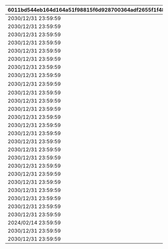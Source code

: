 |6011bd544eb164d164a51f98815f6d928700364adf2655f1f48506ad8ebc5559|bf70de9a26d2d8ef4c16dc68428658ab8c8b9d66fca2c0b8e64d48329f0f34af|2e2a5a7dbd747f80bd8f360796ad0435d313e0164403921ada7d7f7393c09b65|62e7be535933bf2cf01e9678a4bfda909b3c63bd9aa89032aaa6c38fd6853787|a41a06918834b516f135db4216faf5fe7fe4c2f6dcb55e0ff6791303e540bbad|061be4ff574358c4a95aa8296ff2150e7857a164e9f76917a2a7014f8d2012ae|
| --- | --- | --- | --- | --- | --- |
|2030/12/31 23:59:59||2020/10/31 12:00|2801||1|
|2030/12/31 23:59:59||2020/11/21 12:00|2802||2|
|2030/12/31 23:59:59||2021/02/16 12:00|2307|2021/02/16 12:00|3|
|2030/12/31 23:59:59||2021/02/16 12:00|2308|2021/02/16 12:00|4|
|2030/12/31 23:59:59||2021/02/10 12:00|2806||5|
|2030/12/31 23:59:59||2021/02/28 12:00|2808|2022/03/16 12:00|6|
|2030/12/31 23:59:59||2021/05/31 12:00|2809||7|
|2030/12/31 23:59:59||2021/07/31 12:00|2814|2021/07/31 12:00|8|
|2030/12/31 23:59:59|オーマ地域振興ポスター\n『新春トゥンヌス釣上図柄』|2022/01/18 12:00|2804|2022/01/18 12:00|9|
|2030/12/31 23:59:59||2022/02/15 05:00|2816||10|
|2030/12/31 23:59:59||2022/02/28 12:00|2818||11|
|2030/12/31 23:59:59||2022/05/15 15:00|2805|2022/05/15 15:00|12|
|2030/12/31 23:59:59||2022/09/30 12:00|2828||13|
|2030/12/31 23:59:59||2022/12/26 19:00|2829||14|
|2030/12/31 23:59:59||2023/02/15 05:00|2830||15|
|2030/12/31 23:59:59||2023/02/28 12:00|2833||16|
|2030/12/31 23:59:59||2023/04/30 12:00|2834||17|
|2030/12/31 23:59:59||2023/04/30 12:00|2835||18|
|2030/12/31 23:59:59||2023/04/30 12:00|2836||19|
|2030/12/31 23:59:59||2023/04/30 12:00|2837||20|
|2030/12/31 23:59:59||2023/08/31 12:00|2839||21|
|2030/12/31 23:59:59||2023/08/31 12:00|2840||22|
|2030/12/31 23:59:59||2024/02/11 05:00|2844||23|
|2030/12/31 23:59:59||2024/02/12 05:00|2846||24|
|2030/12/31 23:59:59||2024/02/13 05:00|2845||25|
|2024/02/14 23:59:59||2024/02/14 05:00|2843||26|
|2030/12/31 23:59:59||2024/02/15 05:00|2842||27|
|2030/12/31 23:59:59||2024/08/31 12:00|2847||28|